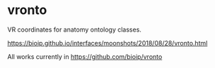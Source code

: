 # vronto

VR coordinates for anatomy ontology classes.

https://bioip.github.io/interfaces/moonshots/2018/08/28/vronto.html

All works currently in https://github.com/bioip/vronto
